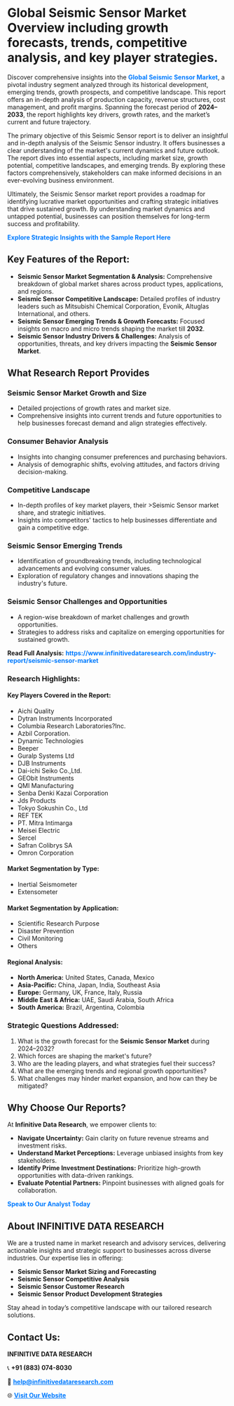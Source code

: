 <h1>Global Seismic Sensor Market Overview including growth forecasts, trends, competitive analysis, and key player strategies.</h1>
<p>
Discover comprehensive insights into the 
<a href="https://www.infinitivedataresearch.com/industry-report/seismic-sensor-market" rel="dofollow" style="color: #007BFF; text-decoration: none;"><strong>Global Seismic Sensor Market</strong></a>, a pivotal industry segment analyzed through its historical development, emerging trends, growth prospects, and competitive landscape. This report offers an in-depth analysis of production capacity, revenue structures, cost management, and profit margins. Spanning the forecast period of <strong>2024–2033</strong>, the report highlights key drivers, growth rates, and the market’s current and future trajectory.
</p>
<p>
The primary objective of this Seismic Sensor report is to deliver an insightful and in-depth analysis of the Seismic Sensor industry. It offers businesses a clear understanding of the market's current dynamics and future outlook. The report dives into essential aspects, including market size, growth potential, competitive landscapes, and emerging trends. By exploring these factors comprehensively, stakeholders can make informed decisions in an ever-evolving business environment.
</p>
<p>
Ultimately, the Seismic Sensor market report provides a roadmap for identifying lucrative market opportunities and crafting strategic initiatives that drive sustained growth. By understanding market dynamics and untapped potential, businesses can position themselves for long-term success and profitability.
</p>
<p>
<a href="https://www.infinitivedataresearch.com/request-sample/reportId=106818" style="color: #007BFF; text-decoration: none;"><strong>Explore Strategic Insights with the Sample Report Here</strong></a>
</p>

<h2>Key Features of the Report:</h2>
<ul>
<li><strong>Seismic Sensor Market Segmentation & Analysis:</strong> Comprehensive breakdown of global market shares across product types, applications, and regions.</li>
<li><strong>Seismic Sensor Competitive Landscape:</strong> Detailed profiles of industry leaders such as Mitsubishi Chemical Corporation, Evonik, Altuglas International, and others.</li>
<li><strong>Seismic Sensor Emerging Trends & Growth Forecasts:</strong> Focused insights on macro and micro trends shaping the market till <strong>2032</strong>.</li>
<li><strong>Seismic Sensor Industry Drivers & Challenges:</strong> Analysis of opportunities, threats, and key drivers impacting the <strong>Seismic Sensor Market</strong>.</li>
</ul>

<h2>What Research Report Provides</h2>
<h3>Seismic Sensor Market Growth and Size</h3>
<ul>
<li>Detailed projections of growth rates and market size.</li>
<li>Comprehensive insights into current trends and future opportunities to help businesses forecast demand and align strategies effectively.</li>
</ul>

<h3>Consumer Behavior Analysis</h3>
<ul>
<li>Insights into changing consumer preferences and purchasing behaviors.</li>
<li>Analysis of demographic shifts, evolving attitudes, and factors driving decision-making.</li>
</ul>

<h3>Competitive Landscape</h3>
<ul>
<li>In-depth profiles of key market players, their >Seismic Sensor market share, and strategic initiatives.</li>
<li>Insights into competitors' tactics to help businesses differentiate and gain a competitive edge.</li>
</ul>

<h3>Seismic Sensor Emerging Trends</h3>
<ul>
<li>Identification of groundbreaking trends, including technological advancements and evolving consumer values.</li>
<li>Exploration of regulatory changes and innovations shaping the industry's future.</li>
</ul>

<h3>Seismic Sensor Challenges and Opportunities</h3>
<ul>
<li>A region-wise breakdown of market challenges and growth opportunities.</li>
<li>Strategies to address risks and capitalize on emerging opportunities for sustained growth.</li>
</ul>
<p><strong>Read Full Analysis:</strong> <a href="https://www.infinitivedataresearch.com/industry-report/seismic-sensor-market" rel="dofollow" style="color: #007BFF; text-decoration: none;"><strong>https://www.infinitivedataresearch.com/industry-report/seismic-sensor-market</strong></a></p>
<h3>Research Highlights:</h3>
<h4>Key Players Covered in the Report:</h4>
<ul><li>Aichi Quality</li><li>Dytran Instruments Incorporated</li><li>Columbia Research Laboratories?Inc.</li><li>Azbil Corporation.</li><li>Dynamic Technologies</li><li>Beeper</li><li>Guralp Systems Ltd</li><li>DJB Instruments</li><li>Dai-ichi Seiko Co.,Ltd.</li><li>GEObit Instruments</li><li>QMI Manufacturing</li><li>Senba Denki Kazai Corporation</li><li>Jds Products</li><li>Tokyo Sokushin Co., Ltd</li><li>REF TEK</li><li>PT. Mitra Intimarga</li><li>Meisei Electric</li><li>Sercel</li><li>Safran Colibrys SA</li><li>Omron Corporation</li></ul>
<h4>Market Segmentation by Type:</h4>
<ul><li>Inertial Seismometer</li><li>Extensometer</li></ul>
<h4>Market Segmentation by Application:</h4>
<ul><li>Scientific Research Purpose</li><li>Disaster Prevention</li><li>Civil Monitoring</li><li>Others</li></ul>

<h4>Regional Analysis:</h4>
<ul>
<li><strong>North America:</strong> United States, Canada, Mexico</li>
<li><strong>Asia-Pacific:</strong> China, Japan, India, Southeast Asia</li>
<li><strong>Europe:</strong> Germany, UK, France, Italy, Russia</li>
<li><strong>Middle East & Africa:</strong> UAE, Saudi Arabia, South Africa</li>
<li><strong>South America:</strong> Brazil, Argentina, Colombia</li>
</ul>

<h3>Strategic Questions Addressed:</h3>
<ol>
<li>What is the growth forecast for the <strong>Seismic Sensor Market</strong> during 2024–2032?</li>
<li>Which forces are shaping the market's future?</li>
<li>Who are the leading players, and what strategies fuel their success?</li>
<li>What are the emerging trends and regional growth opportunities?</li>
<li>What challenges may hinder market expansion, and how can they be mitigated?</li>
</ol>

<h2>Why Choose Our Reports?</h2>
<p>At <strong>Infinitive Data Research</strong>, we empower clients to:</p>
<ul>
<li><strong>Navigate Uncertainty:</strong> Gain clarity on future revenue streams and investment risks.</li>
<li><strong>Understand Market Perceptions:</strong> Leverage unbiased insights from key stakeholders.</li>
<li><strong>Identify Prime Investment Destinations:</strong> Prioritize high-growth opportunities with data-driven rankings.</li>
<li><strong>Evaluate Potential Partners:</strong> Pinpoint businesses with aligned goals for collaboration.</li>
</ul>
<p><a href="https://www.infinitivedataresearch.com/industry-report/seismic-sensor-market" rel="dofollow" style="color: #007BFF; text-decoration: none;"><strong>Speak to Our Analyst Today</strong></a></p>

<h2>About INFINITIVE DATA RESEARCH</h2>
<p>We are a trusted name in market research and advisory services, delivering actionable insights and strategic support to businesses across diverse industries. Our expertise lies in offering:</p>
<ul>
<li><strong>Seismic Sensor Market Sizing and Forecasting</strong></li>
<li><strong>Seismic Sensor Competitive Analysis</strong></li>
<li><strong>Seismic Sensor Customer Research</strong></li>
<li><strong>Seismic Sensor Product Development Strategies</strong></li>
</ul>
<p>Stay ahead in today’s competitive landscape with our tailored research solutions.</p>

<h2>Contact Us:</h2>
<p><strong>INFINITIVE DATA RESEARCH</strong></p>
<p>📞 <strong>+91 (883) 074-8030</strong></p>
<p>📧 <strong><a href="mailto:help@infinitivedataresearch.com" style="color: #007BFF;">help@infinitivedataresearch.com</a></strong></p>
<p>🌐 <strong><a href="https://www.infinitivedataresearch.com" rel="dofollow" style="color: #007BFF;">Visit Our Website</a></strong></p>